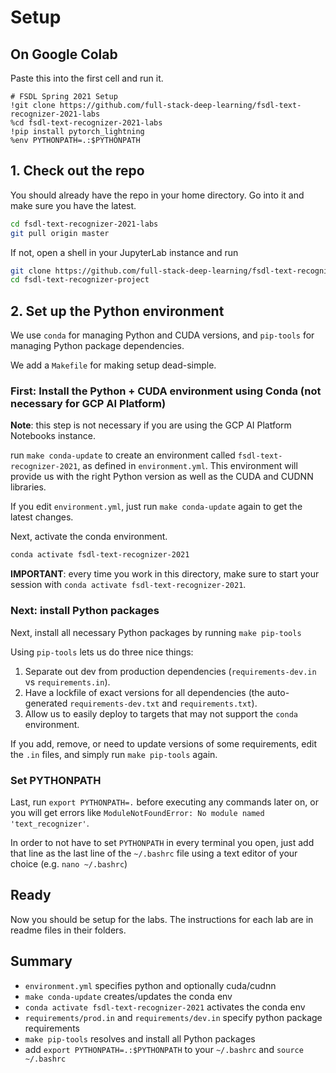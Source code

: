 # Setup

## On Google Colab

Paste this into the first cell and run it.

```
# FSDL Spring 2021 Setup
!git clone https://github.com/full-stack-deep-learning/fsdl-text-recognizer-2021-labs
%cd fsdl-text-recognizer-2021-labs
!pip install pytorch_lightning
%env PYTHONPATH=.:$PYTHONPATH
```

## 1. Check out the repo

You should already have the repo in your home directory. Go into it and make sure you have the latest.

```sh
cd fsdl-text-recognizer-2021-labs
git pull origin master
```

If not, open a shell in your JupyterLab instance and run

```sh
git clone https://github.com/full-stack-deep-learning/fsdl-text-recognizer-project.git
cd fsdl-text-recognizer-project
```

## 2. Set up the Python environment

We use `conda` for managing Python and CUDA versions, and `pip-tools` for managing Python package dependencies.

We add a `Makefile` for making setup dead-simple.

### First: Install the Python + CUDA environment using Conda (not necessary for GCP AI Platform)

**Note**: this step is not necessary if you are using the GCP AI Platform Notebooks instance.

 run `make conda-update` to create an environment called `fsdl-text-recognizer-2021`, as defined in `environment.yml`.
This environment will provide us with the right Python version as well as the CUDA and CUDNN libraries.

If you edit `environment.yml`, just run `make conda-update` again to get the latest changes.

Next, activate the conda environment.

```sh
conda activate fsdl-text-recognizer-2021
```

**IMPORTANT**: every time you work in this directory, make sure to start your session with `conda activate fsdl-text-recognizer-2021`.

### Next: install Python packages

Next, install all necessary Python packages by running `make pip-tools`

Using `pip-tools` lets us do three nice things:

1. Separate out dev from production dependencies (`requirements-dev.in` vs `requirements.in`).
2. Have a lockfile of exact versions for all dependencies (the auto-generated `requirements-dev.txt` and `requirements.txt`).
3. Allow us to easily deploy to targets that may not support the `conda` environment.

If you add, remove, or need to update versions of some requirements, edit the `.in` files, and simply run `make pip-tools` again.

### Set PYTHONPATH

Last, run ```export PYTHONPATH=.``` before executing any commands later on, or you will get errors like `ModuleNotFoundError: No module named 'text_recognizer'`.

In order to not have to set `PYTHONPATH` in every terminal you open, just add that line as the last line of the `~/.bashrc` file using a text editor of your choice (e.g. `nano ~/.bashrc`)

## Ready

Now you should be setup for the labs. The instructions for each lab are in readme files in their folders.

## Summary

- `environment.yml` specifies python and optionally cuda/cudnn
- `make conda-update` creates/updates the conda env
- `conda activate fsdl-text-recognizer-2021` activates the conda env
- `requirements/prod.in` and `requirements/dev.in` specify python package requirements
- `make pip-tools` resolves and install all Python packages
- add `export PYTHONPATH=.:$PYTHONPATH` to your `~/.bashrc` and `source ~/.bashrc`
